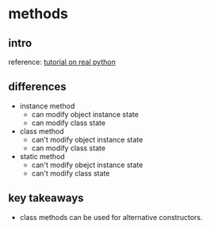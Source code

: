 # methods

## intro

reference: [tutorial on real python](https://realpython.com/instance-class-and-static-methods-demystified/)

## differences

- instance method
    - can modify object instance state
    - can modify class state
- class method
    - can't modify object instance state
    - can modify class state
- static method
    - can't modify obejct instance state
    - can't modify class state

## key takeaways

- class methods can be used for alternative constructors.


